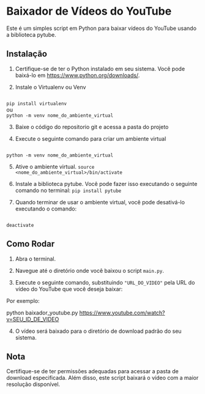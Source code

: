 # Baixador de Vídeos do YouTube

Este é um simples script em Python para baixar vídeos do YouTube usando a biblioteca pytube.

## Instalação

1. Certifique-se de ter o Python instalado em seu sistema. Você pode baixá-lo em https://www.python.org/downloads/.

2. Instale o Virtualenv ou Venv
<code>
pip install virtualenv
</code>
ou
<code>
python -m venv nome_do_ambiente_virtual
</code>

3. Baixe o código do repositorio git e acessa a pasta do projeto

4. Execute o seguinte comando para criar um ambiente virtual

<code>
python -m venv nome_do_ambiente_virtual
</code>

5. Ative o ambiente virtual. <code>source <nome_do_ambiente_virtual>/bin/activate</code>

6. Instale a biblioteca pytube. Você pode fazer isso executando o seguinte comando no terminal:
``pip install pytube``

7. Quando terminar de usar o ambiente virtual, você pode desativá-lo executando o comando:
<code>
deactivate
</code>


## Como Rodar

1. Abra o terminal.

2. Navegue até o diretório onde você baixou o script `main.py`.

3. Execute o seguinte comando, substituindo `"URL_DO_VIDEO"` pela URL do vídeo do YouTube que você deseja baixar:


Por exemplo:

python baixador_youtube.py https://www.youtube.com/watch?v=SEU_ID_DE_VIDEO


4. O vídeo será baixado para o diretório de download padrão do seu sistema.

## Nota

Certifique-se de ter permissões adequadas para acessar a pasta de download especificada. Além disso, este script baixará o vídeo com a maior resolução disponível.


